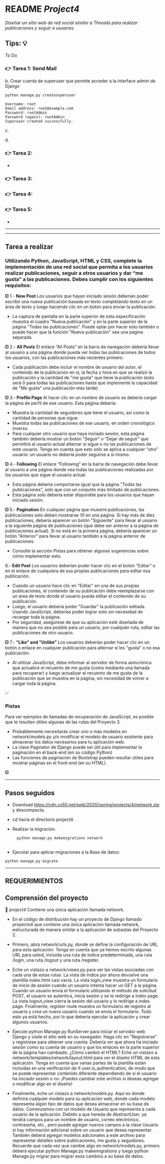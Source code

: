 # README *Project4*

*Diseñar un sitio web de red social similar a Threads para realizar publicaciones y seguir a usuarios.*

## Tips: :bulb:

To Do

### :point_right: Tarea 1: Send Mail



b. Crear cuenta de superuser que permite acceder a la interface admin de Django

 ```python
python manage.py createsuperuser
 ```

```console
Username: root
Email address: root@example.com
Password: rootAdmin
Password (again): rootAdmin
Superuser created successfully.
```

c. 
 
d. 



### :point_right: Tarea 2: 

- 



### :point_right: Tarea 3: 

### :point_right: Tarea 4: 



### :point_right: Tarea 5: 

- 

***


***

## Tarea a realizar

### Utilizando Python, JavaScript, HTML y CSS, complete la implementación de una red social que permita a los usuarios realizar publicaciones, seguir a otros usuarios y dar “me gusta” a las publicaciones. Debes cumplir con los siguientes requisitos:

:negative_squared_cross_mark: 1.-  **New Post** Los usuarios que hayan iniciado sesión deberían poder escribir una nueva publicación basada en texto completando texto en un área de texto y luego haciendo clic en un botón para enviar la publicación.

- La captura de pantalla en la parte superior de esta especificación muestra el cuadro "Nueva publicación" y en la parte superior de la página "Todas las publicaciones". Puede optar por hacer esto también o puede hacer que la función "Nueva publicación" sea una página separada.

:negative_squared_cross_mark: 2.- **All Posts**  El enlace “All Posts”  en la barra de navegación debería llevar al usuario a una página donde pueda ver todas las publicaciones de todos los usuarios, con las publicaciones más recientes primero.

- Cada publicación debe incluir el nombre de usuario del autor, el contenido de la publicación en sí, la fecha y hora en que se realizó la publicación y la cantidad de "me gusta" que tiene la publicación (esto será 0 para todas las publicaciones hasta que implemente la capacidad de "Me gusta" una publicación más tarde)

:negative_squared_cross_mark: 3.- **Profile Page** Al hacer clic en un nombre de usuario se debería cargar la página de perfil de ese usuario. Esta página debería:

- Muestra la cantidad de seguidores que tiene el usuario, así como la cantidad de personas que sigue.
- Muestra todas las publicaciones de ese usuario, en orden cronológico inverso.
- Para cualquier otro usuario que haya iniciado sesión, esta página también debería mostrar un botón "Seguir" o "Dejar de seguir" que permitirá al usuario actual alternar si sigue o no las publicaciones de este usuario. Tenga en cuenta que esto sólo se aplica a cualquier "otro" usuario: un usuario no debería poder seguirse a sí mismo.

:negative_squared_cross_mark: 4.- **Following** El enlace “Following” en la barra de navegación debe llevar al usuario a una página donde vea todas las publicaciones realizadas por los usuarios que sigue el usuario actual.

- Esta página debería comportarse igual que la página "Todas las publicaciones", solo que con un conjunto más limitado de publicaciones.
- Esta página solo debería estar disponible para los usuarios que hayan iniciado sesión.

:negative_squared_cross_mark: 5.- **Pagination** En cualquier página que muestre publicaciones, las publicaciones solo deben mostrarse *10* en una página. Si hay más de diez publicaciones, debería aparecer un botón "Siguiente" para llevar al usuario a la siguiente página de publicaciones (que debe ser anterior a la página de publicaciones actual). Si no está en la primera página, debería aparecer un botón "Anterior" para llevar al usuario también a la página anterior de publicaciones.

- Consulte la sección Pistas para obtener algunas sugerencias sobre cómo implementar esto.

 6.- **Edit Post**  Los usuarios deberían poder hacer clic en el botón "Editar" o en el enlace de cualquiera de sus propias publicaciones para editar esa publicación.

- Cuando un usuario hace clic en "Editar" en una de sus propias publicaciones, el contenido de su publicación debe reemplazarse con un área de texto donde el usuario pueda editar el contenido de su publicación.
- Luego, el usuario debería poder "Guardar" la publicación editada. Usando JavaScript, deberías poder lograr esto sin necesidad de recargar toda la página.
- Por seguridad, asegúrese de que su aplicación esté diseñada de manera que no sea posible para un usuario, por cualquier ruta, editar las publicaciones de otro usuario.

:negative_squared_cross_mark: 7.- **“Like” and “Unlike”** Los usuarios deberían poder hacer clic en un botón o enlace en cualquier publicación para alternar si les "gusta" o no esa publicación.

- Al utilizar JavaScript, debe informar al servidor de forma asincrónica que actualice el recuento de me gusta (como mediante una llamada para recuperar) y luego actualizar el recuento de me gusta de la publicación que se muestra en la página, sin necesidad de volver a cargar toda la página.

 :white_check_mark:

### Pistas

Para ver ejemplos de llamadas de recuperación de JavaScript, es posible que le resulten útiles algunas de las rutas del Proyecto 3.

- Probablemente necesitarás crear uno o más modelos en network/models.py y/o modificar el modelo de usuario existente para almacenar los datos necesarios para tu aplicación web.
- La clase Paginator de Django puede ser útil para implementar la paginación en el back-end (en su código Python)
- Las funciones de paginación de Bootstrap pueden resultar útiles para mostrar páginas en el front-end (en su HTML).

:negative_squared_cross_mark:

***

## Pasos seguidos

- Download  https://cdn.cs50.net/web/2020/spring/projects/4/network.zip y descompacta.
- cd hacia el directorio project4.
- Realizar la migración.

  ```python
    python manage.py makemigrations network
 
- Ejecutar  para aplicar migraciones a la Base de datos:

```python
python manage.py migrate
```

***

## REQUERIMIENTOS

## Comprensión del proyecto

:file_folder: *project4* Contiene una única aplicación llamada network.

- En el código de distribución hay un proyecto de Django llamado proyecto4 que contiene una única aplicación llamada network, estructurada de manera similar a la aplicación de subastas del Proyecto 2.

- Primero, abra network/urls.py, donde se define la configuración de URL para esta aplicación. Tenga en cuenta que ya hemos escrito algunas URL para usted, incluida una ruta de índice predeterminada, una ruta /login, una ruta /logout y una ruta /register.

- Eche un vistazo a network/views.py para ver las vistas asociadas con cada una de estas rutas. La vista de índice por ahora devuelve una plantilla index.html casi vacía. La vista login_view muestra un formulario de inicio de sesión cuando un usuario intenta hacer un  GET a la página. Cuando un usuario envía el formulario utilizando el método de solicitud POST, el usuario se autentica, inicia sesión y se le redirige a index page. La vista logout_view cierra la sesión del usuario y lo redirige a  index page. Finalmente, register route muestra un formulario de registro al usuario y crea un nuevo usuario cuando se envía el formulario. Todo esto ya está hecho, por lo que debería ejecutar la aplicación y crear algunos usuarios.

- Ejecute python Manage.py RunServer para iniciar el servidor web Django y visite el sitio web en su navegador. Haga clic en "Registrarse" y regístrese para obtener una cuenta. Debería ver que ahora ha iniciado sesión como su cuenta de usuario y que los enlaces en la parte superior de la página han cambiado. ¿Cómo cambió el HTML? Eche un vistazo a network/templates/network/layout.html para ver el diseño HTML de esta aplicación. Tenga en cuenta que varias partes de la plantilla están incluidas en una verificación de if user.is_authentication, de modo que se puede representar contenido diferente dependiendo de si el usuario ha iniciado sesión o no. ¡Puedes cambiar este archivo si deseas agregar o modificar algo en el diseño!

- Finalmente, eche un vistazo a network/models.py. Aquí es donde definirá cualquier modelo para su aplicación web, donde cada modelo representa algún tipo de datos que desea almacenar en su base de datos. Comenzamos con un modelo de Usuario que representa a cada usuario de la aplicación. Debido a que hereda de AbstractUser, ya tendrá campos para un nombre de usuario, correo electrónico, contraseña, etc., pero puede agregar nuevos campos a la clase Usuario si hay información adicional sobre un usuario que desea representar. También deberá agregar modelos adicionales a este archivo para representar detalles sobre publicaciones, me gusta y seguidores. Recuerde que cada vez que cambie algo en network/models.py, primero deberá ejecutar python Manage.py makemigrations y luego python Manage.py migrar para migrar esos cambios a su base de datos.
